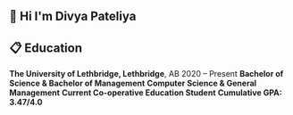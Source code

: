 ## 🤸 <a name="intro">Hi I'm Divya Pateliya</a>

## <a name="introduction">📋 Education </a>
<b>The University of Lethbridge, Lethbridge</b>, AB 2020 – Present
<b>Bachelor of Science & Bachelor of Management</b>
<b>Computer Science & General Management</b>
<b>Current Co-operative Education Student</b>
<b>Cumulative GPA: 3.47/4.0</b>
